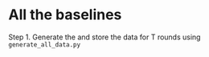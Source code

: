 # All the baselines


Step 1. Generate the and store the data for T rounds using ```generate_all_data.py``` 



